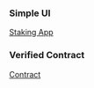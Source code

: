 ### Simple UI
[Staking App]()
### Verified Contract

[Contract](https://rinkeby.etherscan.io/address/0x1caAFC60cC3D913723e5F65D1F3973880b28f867#code)

